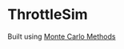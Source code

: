 # ThrottleSim

Built using [Monte Carlo Methods](http://www.allthingsdistributed.com/2017/02/monte-carlo-methods.html)
